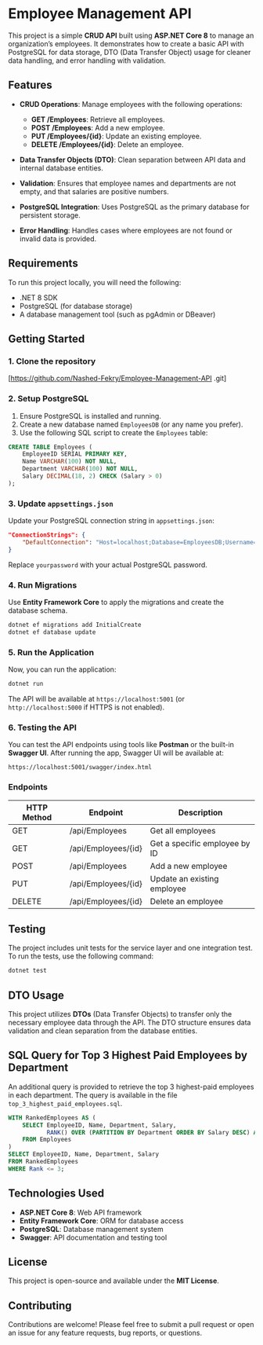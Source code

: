 # Employee Management API

This project is a simple **CRUD API** built using **ASP.NET Core 8** to manage an organization’s employees. It demonstrates how to create a basic API with PostgreSQL for data storage, DTO (Data Transfer Object) usage for cleaner data handling, and error handling with validation.

## Features

- **CRUD Operations**: Manage employees with the following operations:
  - **GET /Employees**: Retrieve all employees.
  - **POST /Employees**: Add a new employee.
  - **PUT /Employees/{id}**: Update an existing employee.
  - **DELETE /Employees/{id}**: Delete an employee.
  
- **Data Transfer Objects (DTO)**: Clean separation between API data and internal database entities.
  
- **Validation**: Ensures that employee names and departments are not empty, and that salaries are positive numbers.
  
- **PostgreSQL Integration**: Uses PostgreSQL as the primary database for persistent storage.
  
- **Error Handling**: Handles cases where employees are not found or invalid data is provided.

## Requirements

To run this project locally, you will need the following:
- .NET 8 SDK
- PostgreSQL (for database storage)
- A database management tool (such as pgAdmin or DBeaver)

## Getting Started

### 1. Clone the repository
 [https://github.com/Nashed-Fekry/Employee-Management-API .git]


### 2. Setup PostgreSQL
1. Ensure PostgreSQL is installed and running.
2. Create a new database named `EmployeesDB` (or any name you prefer).
3. Use the following SQL script to create the `Employees` table:

```sql
CREATE TABLE Employees (
    EmployeeID SERIAL PRIMARY KEY,
    Name VARCHAR(100) NOT NULL,
    Department VARCHAR(100) NOT NULL,
    Salary DECIMAL(18, 2) CHECK (Salary > 0)
);
```

### 3. Update `appsettings.json`
Update your PostgreSQL connection string in `appsettings.json`:

```json
"ConnectionStrings": {
    "DefaultConnection": "Host=localhost;Database=EmployeesDB;Username=postgres;Password=yourpassword"
}
```

Replace `yourpassword` with your actual PostgreSQL password.

### 4. Run Migrations
Use **Entity Framework Core** to apply the migrations and create the database schema.

```bash
dotnet ef migrations add InitialCreate
dotnet ef database update
```

### 5. Run the Application
Now, you can run the application:

```bash
dotnet run
```

The API will be available at `https://localhost:5001` (or `http://localhost:5000` if HTTPS is not enabled).

### 6. Testing the API
You can test the API endpoints using tools like **Postman** or the built-in **Swagger UI**. After running the app, Swagger UI will be available at:

```
https://localhost:5001/swagger/index.html
```

### Endpoints

| HTTP Method | Endpoint                | Description                  |
|-------------|-------------------------|------------------------------|
| GET         | /api/Employees           | Get all employees             |
| GET         | /api/Employees/{id}      | Get a specific employee by ID |
| POST        | /api/Employees           | Add a new employee            |
| PUT         | /api/Employees/{id}      | Update an existing employee   |
| DELETE      | /api/Employees/{id}      | Delete an employee            |

## Testing

The project includes unit tests for the service layer and one integration test. To run the tests, use the following command:

```bash
dotnet test
```

## DTO Usage

This project utilizes **DTOs** (Data Transfer Objects) to transfer only the necessary employee data through the API. The DTO structure ensures data validation and clean separation from the database entities.

## SQL Query for Top 3 Highest Paid Employees by Department

An additional query is provided to retrieve the top 3 highest-paid employees in each department. The query is available in the file `top_3_highest_paid_employees.sql`.

```sql
WITH RankedEmployees AS (
    SELECT EmployeeID, Name, Department, Salary,
           RANK() OVER (PARTITION BY Department ORDER BY Salary DESC) AS Rank
    FROM Employees
)
SELECT EmployeeID, Name, Department, Salary
FROM RankedEmployees
WHERE Rank <= 3;
```

## Technologies Used

- **ASP.NET Core 8**: Web API framework
- **Entity Framework Core**: ORM for database access
- **PostgreSQL**: Database management system
- **Swagger**: API documentation and testing tool

## License

This project is open-source and available under the **MIT License**.

## Contributing

Contributions are welcome! Please feel free to submit a pull request or open an issue for any feature requests, bug reports, or questions.

